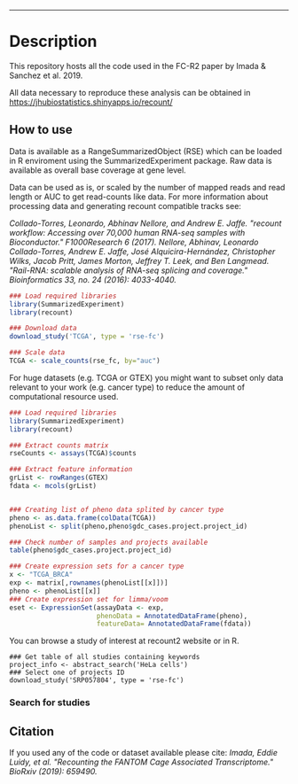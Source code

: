 ---

# Description
This repository hosts all the code used in the FC-R2 paper by Imada & Sanchez et al. 2019.

All data necessary to reproduce these analysis can be obtained in https://jhubiostatistics.shinyapps.io/recount/

## How to use

Data is available as a RangeSummarizedObject (RSE) which can be loaded in R enviroment using the SummarizedExperiment package.
Raw data is available as overall base coverage at gene level.

Data can be used as is, or scaled by the number of mapped reads and read length or AUC to get read-counts like data. For more information about processing data and generating recount compatible tracks see:

*Collado-Torres, Leonardo, Abhinav Nellore, and Andrew E. Jaffe. "recount workflow: Accessing over 70,000 human RNA-seq samples with Bioconductor." F1000Research 6 (2017).*
*Nellore, Abhinav, Leonardo Collado-Torres, Andrew E. Jaffe, José Alquicira-Hernández, Christopher Wilks, Jacob Pritt, James Morton, Jeffrey T. Leek, and Ben Langmead. "Rail-RNA: scalable analysis of RNA-seq splicing and coverage." Bioinformatics 33, no. 24 (2016): 4033-4040.*

```r
### Load required libraries
library(SummarizedExperiment)
library(recount)

### Download data
download_study('TCGA', type = 'rse-fc')

### Scale data
TCGA <- scale_counts(rse_fc, by="auc")
```

For huge datasets (e.g. TCGA or GTEX) you might want to subset only data relevant to your work (e.g. cancer type) to reduce the amount of computational resource used.

```r
### Load required libraries
library(SummarizedExperiment)
library(recount)

### Extract counts matrix
rseCounts <- assays(TCGA)$counts

### Extract feature information
grList <- rowRanges(GTEX)
fdata <- mcols(grList)


### Creating list of pheno data splited by cancer type
pheno <- as.data.frame(colData(TCGA))
phenoList <- split(pheno,pheno$gdc_cases.project.project_id)

### Check number of samples and projects available
table(pheno$gdc_cases.project.project_id)

### Create expression sets for a cancer type
x <- "TCGA_BRCA"
exp <- matrix[,rownames(phenoList[[x]])]
pheno <- phenoList[[x]]
### Create expression set for limma/voom
eset <- ExpressionSet(assayData <- exp,
                      phenoData = AnnotatedDataFrame(pheno),
                      featureData= AnnotatedDataFrame(fdata))
```

You can browse a study of interest at recount2 website or in R.
```
### Get table of all studies containing keywords
project_info <- abstract_search('HeLa cells')
### Select one of projects ID
download_study('SRP057804', type = 'rse-fc')
```
### Search for studies
## Citation
If you used any of the code or dataset available please cite:
*Imada, Eddie Luidy, et al. "Recounting the FANTOM Cage Associated Transcriptome." BioRxiv (2019): 659490.*
